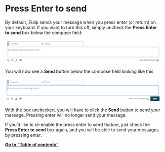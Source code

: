 # Press Enter to send

By default, Zulip sends your message when you press enter (or return) on your keyboard. If you want to turn this off, simply uncheck the **Press Enter to send** box below the compose field:

![Box checked](/static/images/help/enter-box-checked.png)

You will now see a **Send** button below the compose field looking like this.

![Box unchecked](/static/images/help/enter-box-unchecked.png)

With the box unchecked, you will have to click the **Send** button to send your message. Pressing enter will no longer send your message.

If you’d like to re-enable the press enter to send feature, just check the **Press Enter to send** box again, and you will be able to send your messages by pressing enter.

**[Go to "Table of contents"](/help/#using-zulip)**

